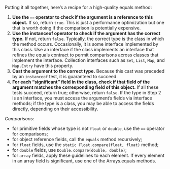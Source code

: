 Putting it all together, here’s a recipe for a high-quality equals method:
1. **Use the `==` operator to check if the argument is a reference to this object.** If so, return `true`. This is just a performance optimization but one that is worth doing if the comparison is potentially expensive.
1. **Use the instanceof operator to check if the argument has the correct type.** If not, return `false`. Typically, the correct type is the class in which the method occurs. Occasionally, it is some interface implemented by this class. Use an interface if the class implements an interface that refines the equals contract to permit comparisons across classes that implement the interface. Collection interfaces such as `Set`, `List`, `Map`, and `Map.Entry` have this property.
1. **Cast the argument to the correct type.** Because this cast was preceded by an `instanceof` test, it is guaranteed to succeed.
1. **For each “significant” field in the class, check if that field of the argument matches the corresponding field of this object.** If all these tests succeed, return true; otherwise, return `false`. If the type in Step 2 is an interface, you must access the argument’s fields via interface methods; if the type is a class, you may be able to access the fields directly, depending on their accessibility.

_Comparisons:_
- for primitive fields whose type is not `float` or `double`, use the `==` operator for comparisons; 
- for object reference fields, call the `equals` method recursively;
- for `float` fields, use the `static Float.compare(float, float)` method;
- for `double` fields, use `Double.compare(double, double)`;
- for `array` fields, apply these guidelines to each element. If every element in an array field is significant, use one of the Arrays.equals methods.